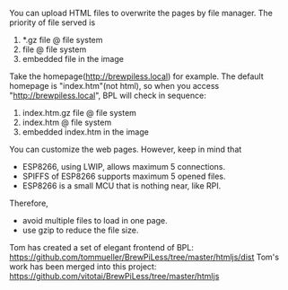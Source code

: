 You can upload HTML files to overwrite the pages by file manager. The priority of file served is
1. *.gz file @ file system
2. file @ file system
3. embedded file in the image

Take the homepage(http://brewpiless.local) for example. The default homepage is "index.htm"(not html), so when you access "http://brewpiless.local", BPL will check in sequence:
1. index.htm.gz file @ file system
2. index.htm @ file system
3. embedded index.htm in the image

You can customize the web pages. However, keep in mind that
* ESP8266, using LWIP, allows maximum 5 connections. 
* SPIFFS of ESP8266 supports maximum 5 opened files.
* ESP8266 is a small MCU that is nothing near, like RPI.

Therefore,
* avoid multiple files to load in one page.
* use gzip to reduce the file size.

Tom has created a set of elegant frontend of BPL:
https://github.com/tommueller/BrewPiLess/tree/master/htmljs/dist
Tom's work has been merged into this project:
https://github.com/vitotai/BrewPiLess/tree/master/htmljs
